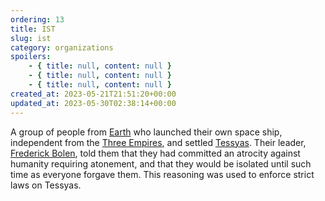 ```yaml
---
ordering: 13
title: IST
slug: ist
category: organizations
spoilers:
    - { title: null, content: null }
    - { title: null, content: null }
    - { title: null, content: null }
created_at: 2023-05-21T21:51:20+00:00
updated_at: 2023-05-30T02:38:14+00:00
---
```

A group of people from [Earth](/category/culture-history/earth) who launched their own space ship, independent from the [Three Empires](/category/organizations/three-empires), and settled [Tessyas](/category/planets-cities/tessyas). Their leader, [Frederick Bolen](/category/characters/frederick-bolen), told them that they had committed an atrocity against humanity requiring atonement, and that they would be isolated until such time as everyone forgave them. This reasoning was used to enforce strict laws on Tessyas.
